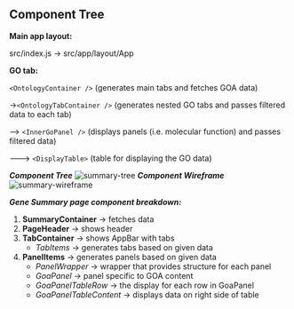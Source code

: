 ## Component Tree

**Main app layout:**

src/index.js -> src/app/layout/App

**GO tab:**

`<OntologyContainer />` (generates main tabs and fetches GOA data)

->`<OntologyTabContainer />` (generates nested GO tabs and passes filtered data to each tab)

--> `<InnerGoPanel />` (displays panels (i.e. molecular function) and passes filtered data)

---> `<DisplayTable>` (table for displaying the GO data)

**_Component Tree_**
![summary-tree](./mockups/summary-page-component-tree.png)
**_Component Wireframe_**
![summary-wireframe](./mockups/summary-page-wireframe.png)

**_Gene Summary page component breakdown:_**

1) **SummaryContainer** -> fetches data
2) **PageHeader** -> shows header
3) **TabContainer** -> shows AppBar with tabs
    - _TabItems_ -> generates tabs based on given data
4) **PanelItems** -> generates panels based on given data
   - _PanelWrapper_ -> wrapper that provides structure for each panel
   - _GoaPanel_ -> panel specific to GOA content
   - _GoaPanelTableRow_ -> the display for each row in GoaPanel
   - _GoaPanelTableContent_ -> displays data on right side of table
